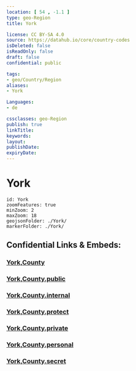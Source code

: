 ```yaml
---
location: [ 54 , -1.1 ] 
type: geo-Region
title: York

license: CC BY-SA 4.0
source: https://datahub.io/core/country-codes
isDeleted: false
isReadOnly: false
draft: false
confidential: public

tags:
- geo/Country/Region
aliases:
- York

Languages:
- de

cssclasses: geo-Region
publish: true
linkTitle: 
keywords: 
layout: 
publishDate: 
expiryDate: 
---
```


# York

```leaflet
id: York
zoomFeatures: true 
minZoom: 2 
maxZoom: 18
geojsonFolder: ./York/
markerFolder: ./York/
```


## Confidential Links & Embeds: 

### [York,County](/_Standards/Earth/Continent/Europe/Europe~North/UK/England/Regions~England/Yorkshire_and_the_Humber/York,County.md) 

### [York,County.public](/_public/Earth/Continent/Europe/Europe~North/UK/England/Regions~England/Yorkshire_and_the_Humber/York,County.public.md) 

### [York,County.internal](/_internal/Earth/Continent/Europe/Europe~North/UK/England/Regions~England/Yorkshire_and_the_Humber/York,County.internal.md) 

### [York,County.protect](/_protect/Earth/Continent/Europe/Europe~North/UK/England/Regions~England/Yorkshire_and_the_Humber/York,County.protect.md) 

### [York,County.private](/_private/Earth/Continent/Europe/Europe~North/UK/England/Regions~England/Yorkshire_and_the_Humber/York,County.private.md) 

### [York,County.personal](/_personal/Earth/Continent/Europe/Europe~North/UK/England/Regions~England/Yorkshire_and_the_Humber/York,County.personal.md) 

### [York,County.secret](/_secret/Earth/Continent/Europe/Europe~North/UK/England/Regions~England/Yorkshire_and_the_Humber/York,County.secret.md)

